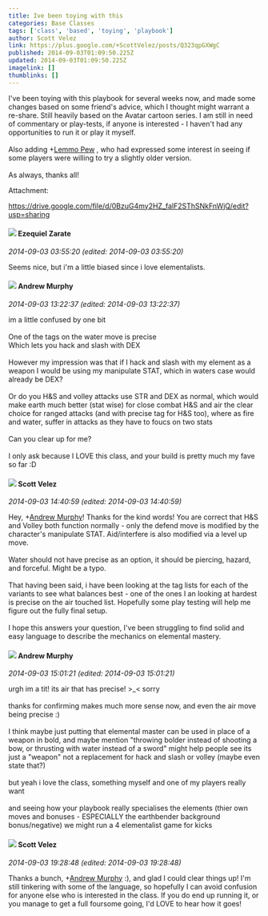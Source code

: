 ```yaml
---
title: Ive been toying with this
categories: Base Classes
tags: ['class', 'based', 'toying', 'playbook']
author: Scott Velez
link: https://plus.google.com/+ScottVelez/posts/Q323qpGXWgC
published: 2014-09-03T01:09:50.225Z
updated: 2014-09-03T01:09:50.225Z
imagelink: []
thumblinks: []
---
```


I&#39;ve been toying with this playbook for several weeks now, and made some changes based on some friend&#39;s advice, which I thought might warrant a re-share. Still heavily based on the Avatar cartoon series. I am still in need of commentary or play-tests, if anyone is interested - I haven&#39;t had any opportunities to run it or play it myself.<br /><br />Also adding <span class="proflinkWrapper"><span class="proflinkPrefix">+</span><a class="proflink" href="https://plus.google.com/109939241288748507006" oid="109939241288748507006">Lemmo Pew</a></span> , who had expressed some interest in seeing if some players were willing to try a slightly older version. <br /><br />As always, thanks all!


Attachment:

<a href='https://drive.google.com/file/d/0BzuG4my2HZ_falF2SThSNkFnWjQ/edit?usp=sharing'>https://drive.google.com/file/d/0BzuG4my2HZ_falF2SThSNkFnWjQ/edit?usp=sharing</a>


<div id='comment z13uwnjp2lz5hbqwd04cgbzj3nyqynqwp0k'>
  <h4><img src='{{site.baseurl}}//images/avatars/103847630454479104820_photo.jpg'> Ezequiel Zarate</h4>
      <p><cite>2014-09-03 03:55:20 (edited: 2014-09-03 03:55:20)</cite></p>
        <p>Seems nice, but i&#39;m a little biased since i love elementalists. </p>
</div>
        

<div id='comment z13uwnjp2lz5hbqwd04cgbzj3nyqynqwp0k'>
  <h4><img src='{{site.baseurl}}//images/avatars/109015870893735836823_photo.jpg'> Andrew Murphy</h4>
      <p><cite>2014-09-03 13:22:37 (edited: 2014-09-03 13:22:37)</cite></p>
        <p>im a little confused by one bit<br /><br />One of the tags on the water move is precise<br />Which lets you hack and slash with DEX<br /><br />However my impression was that if I hack and slash with my element as a weapon I would be using my manipulate STAT, which in waters case would already be DEX?<br /><br />Or do you H&amp;S and volley attacks use STR and DEX as normal, which would make earth much better (stat wise) for close combat H&amp;S and air the clear choice for ranged attacks (and with precise tag for H&amp;S too), where as fire and water, suffer in attacks as they have to foucs on two stats<br /><br />Can you clear up for me?<br /><br />I only ask because I LOVE this class, and your build is pretty much my fave so far :D</p>
</div>
        

<div id='comment z13uwnjp2lz5hbqwd04cgbzj3nyqynqwp0k'>
  <h4><img src='{{site.baseurl}}//images/avatars/100062857438961342750_photo.jpg'> Scott Velez</h4>
      <p><cite>2014-09-03 14:40:59 (edited: 2014-09-03 14:40:59)</cite></p>
        <p>Hey, <span class="proflinkWrapper"><span class="proflinkPrefix">+</span><a class="proflink" href="https://plus.google.com/109015870893735836823" oid="109015870893735836823">Andrew Murphy</a></span>! Thanks for the kind words!  You are correct that H&amp;S and Volley both function normally - only the defend move is modified by the character&#39;s manipulate STAT. Aid/interfere is also modified via a level up move. <br /><br /> Water should not have precise as an option,  it should be piercing,  hazard,  and forceful. Might be a typo. <br /><br />That having been said,  i have been looking at the tag lists for each of the variants to see what balances best - one of the ones I an looking at hardest is precise on the air touched list.  Hopefully some play testing will help me figure out the fully final setup. <br /><br />I hope this answers your question,  I&#39;ve been struggling to find solid and easy language to describe the mechanics on elemental mastery.</p>
</div>
        

<div id='comment z13uwnjp2lz5hbqwd04cgbzj3nyqynqwp0k'>
  <h4><img src='{{site.baseurl}}//images/avatars/109015870893735836823_photo.jpg'> Andrew Murphy</h4>
      <p><cite>2014-09-03 15:01:21 (edited: 2014-09-03 15:01:21)</cite></p>
        <p>urgh im a tit! its air that has precise! &gt;_&lt; sorry<br /><br />thanks for confirming makes much more sense now, and even the air move being precise :)<br /><br />I think maybe just putting that elemental master can be used in place of a weapon in bold, and maybe mention &quot;throwing bolder instead of shooting a bow, or thrusting with water instead of a sword&quot; might help people see its just a &quot;weapon&quot; not a replacement for hack and slash or volley (maybe even state that?)<br /><br />but yeah i love the class, something myself and one of my players really want<br /><br />and seeing how your playbook really specialises the elements (thier own moves and bonuses - ESPECIALLY the earthbender background bonus/negative) we might run a 4 elementalist game for kicks</p>
</div>
        

<div id='comment z13uwnjp2lz5hbqwd04cgbzj3nyqynqwp0k'>
  <h4><img src='{{site.baseurl}}//images/avatars/100062857438961342750_photo.jpg'> Scott Velez</h4>
      <p><cite>2014-09-03 19:28:48 (edited: 2014-09-03 19:28:48)</cite></p>
        <p>Thanks a bunch,  <span class="proflinkWrapper"><span class="proflinkPrefix">+</span><a class="proflink" href="https://plus.google.com/109015870893735836823" oid="109015870893735836823">Andrew Murphy</a></span> :), and glad I could clear things up!  I&#39;m still tinkering with some of the language,  so hopefully I can avoid confusion for anyone else who is interested in the class.  If you do end up running it, or you manage to get a full foursome going,  I&#39;d LOVE to hear how it goes!</p>
</div>
        